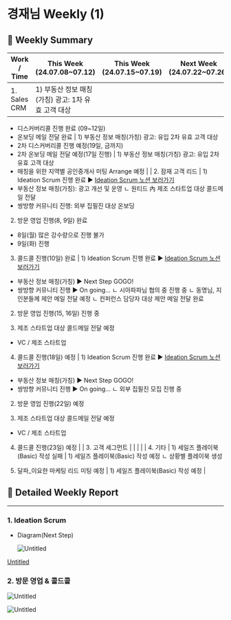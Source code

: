 # 경재님 Weekly (1)

## 📍 Weekly Summary

| Work / Time | This Week (24.07.08~07.12) | This Week (24.07.15~07.19) | Next Week (24.07.22~07.26) |
| --- | --- | --- | --- |
| 1. Sales CRM | 1) 부동산 정보 매칭(가칭) 광고: 1차 유효 고객 대상
- 디스커버리콜 진행 완료 (09~12일)
- 온보딩 메일 전달 완료 | 1) 부동산 정보 매칭(가칭) 광고: 유입 2차 유효 고객 대상
- 2차 디스커버리콜 진행 예정(19일, 금까지)
- 2차 온보딩 메일 전달 예정(17일 진행) | 1) 부동산 정보 매칭(가칭) 광고: 유입 2차 유효 고객 대상
- 매칭을 위한 지역별 공인중개사 미팅 Arrange 예정 |
| 2. 잠재 고객 리드 | 1) Ideation Scrum 진행 완료
▶️ [Ideation Scrum 노션 보러가기](https://www.notion.so/Ideation-Scrum-2d3e133742384d349b2efb5e43f56261?pvs=21)
 - 부동산 정보 매칭(가칭): 광고 개선 및 운영
    ㄴ 원티드 內 제조 스타트업 대상 콜드메일 전달
 - 쌍방향 커뮤니티 진행: 외부 집필진 대상 온보딩

2) 방문 영업 진행(8, 9일) 완료
- 8일(월) 많은 강수량으로 진행 불가
- 9일(화) 진행

3) 콜드콜 진행(10일)  완료 | 1) Ideation Scrum 진행 완료
▶️ [Ideation Scrum 노션 보러가기](https://www.notion.so/Ideation-Scrum-2d3e133742384d349b2efb5e43f56261?pvs=21)
 - 부동산 정보 매칭(가칭) ▶️ Next Step GOGO!
 - 쌍방향 커뮤니티 진행 ▶️ On going…
    ㄴ 시아파파님 협의 중 진행 중
    ㄴ 동명님, 지인분들께 제안 메일 전달 예정
    ㄴ 컨퍼런스 담당자 대상 제안 메일 전달 완료

2) 방문 영업 진행(15, 16일) 진행 중

3) 제조 스타트업 대상 콜드메일 전달 예정
  - VC / 제조 스타트업

4) 콜드콜 진행(18일)  예정 | 1) Ideation Scrum 진행 완료
▶️ [Ideation Scrum 노션 보러가기](https://www.notion.so/Ideation-Scrum-2d3e133742384d349b2efb5e43f56261?pvs=21)
 - 부동산 정보 매칭(가칭) ▶️ Next Step GOGO!
 - 쌍방향 커뮤니티 진행 ▶️ On going…
    ㄴ 외부 집필진 모집 진행 중

2) 방문 영업 진행(22일) 예정

3) 제조 스타트업 대상 콜드메일 전달 예정
  - VC / 제조 스타트업

4) 콜드콜 진행(23일)  예정 |
| 3. 고객 세그먼트 |  |  |  |
| 4. 기타 | 1) 세일즈 플레이북(Basic) 작성 실패 | 1) 세일즈 플레이북(Basic) 작성 예정
   ㄴ 상황별 플레이북 생성

2) 달파_이요한 마케팅 리드 미팅 예정 | 1) 세일즈 플레이북(Basic) 작성 예정 |

## 📍 Detailed Weekly Report

---

### 1. Ideation Scrum

- Diagram(Next Step)
    
    ![Untitled](Untitled%208.png)
    

[Untitled](Untitled%20157e98ce7f7181cba93accb7fdf50035.csv)

### 2. 방문 영업 & 콜드콜

![Untitled](Untitled%2010.png)

![Untitled](Untitled%2042.png)